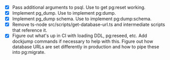 - [x] Pass additional arguments to psql. Use to get pg:reset working.
- [x] Implement pg_dump. Use to implement pg:dump.
- [x] Implement pg_dump schema. Use to implement pg:dump:schema.
- [x] Remove ts-node src/scripts/get-database-url.ts and intermediate
      scripts that reference it.
- [x] Figure out what's up in CI with loading DDL, pg:reseed, etc. Add
      dockjump commands if necessary to help with this. Figure out how
      database URLs are set differently in production and how to pipe
      these into pg:migrate.
